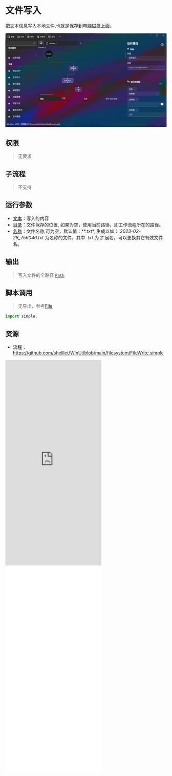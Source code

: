# 文件写入 
把文本信息写入本地文件,也就是保存到电脑磁盘上面。

![FileWrite](./images/02.png ':size=90%')

## 权限
> 无要求
## 子流程
> 不支持


## 运行参数
* [文本](./types/String.md)：写入的内容
* [目录](./types/Path.md)：文件保存的位置, 如果为空，使用当前路径，即工作流程所在的路径。
* [名称](./types/String.md)：文件名称,可为空，默认值：**.txt*, 生成以如： *2023-02-28_756046.txt* 为名称的文件，其中 *.txt* 为 扩展名，可以更换其它有效文件名。


## 输出

> 写入文件的全路径 [`Path`](./types/Path.md)    


## 脚本调用

> 无导出，参考[File](./types/File.md)
```python
import simple;

```

## 资源

* 流程：https://github.com/shelllet/WinUi/blob/main/filesystem/FileWrite.simple

<iframe type="text/html" height="640px" src="https://www.youtube.com/embed/qJaTrYl-m_U" frameborder="0"></iframe>

<iframe src="//player.bilibili.com/player.html?bvid=BV1o94y1C734&page=1&autoplay=0" height='640px' scrolling="no" border="0" frameborder="no" framespacing="0" allowfullscreen="true"></iframe>